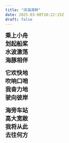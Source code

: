 ```yaml
---
title: "滨海湾畔"
date: 2025-03-08T10:22:15Z
draft: false
---
```


<font size=4>**乘上小舟**</font>  
<font size=4>**划起船桨**</font>  
<font size=4>**水波激荡**</font>  
<font size=4>**海豚相伴**</font>  

<font size=4>**它欢快地**</font>  
<font size=4>**吹响口哨**</font>  
<font size=4>**我奋力地**</font>  
<font size=4>**驶向彼岸**</font>  

<font size=4>**海旁车站**</font>  
<font size=4>**高大宽敞**</font>  
<font size=4>**我将从此**</font>  
<font size=4>**去往何方**</font>  

